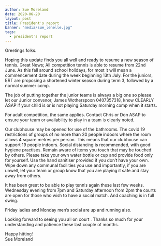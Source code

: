 ```yaml
---
author: Sue Moreland
date: 2020-06-20
layout: post
title: President's report
banner: "media/sue_lenelle.jpg"
tags:
  - president's report
---
```


Greetings folks.

Hoping this update finds you all well and ready to resume a new season of tennis. Great News; All competition tennis is able to resume from 22nd June. As this fall around school holidays, for most it will mean a commencement date during the week beginning 13th July. For the juniors, ERT are proposing a shortened winter season during term 3, followed by a normal summer comp.

The job of putting together the junior teams is always a big one so please let our Junior convenor, James Wotherspoon 0407357318, know CLEARLY ASAP if your child is or is not playing Saturday morning comp when it starts.

For adult competition, the same applies. Contact Chris or Don ASAP to ensure your team or availability to play in a team is clearly noted.

Our clubhouse may be opened for use of the bathrooms. The covid 19 restrictions of groups of no more than 20 people indoors where the room allows 4 square metres per person. This means that our clubhouse can support 19 people indoors. Social distancing is recommended, with good hygiene practises. Remain aware of items you touch that may be touched by others. Please take your own water bottle or cup and provide food only for yourself. Use the hand sanitiser provided if you don’t have your own. Wipe down any communal facilities you use and importantly, if you are unwell, let your team or group know that you are playing it safe and stay away from others.

It has been great to be able to play tennis again these last few weeks.  Wednesday evening from 7pm and Saturday afternoon from 2pm the courts are open for those who wish to have a social match. And coaching is in full swing.

Friday ladies and Monday men’s social are up and running also.

Looking forward to seeing you all on court . Thanks so much for your understanding and patience these last couple of months.

Happy hitting!<br>
Sue Moreland
